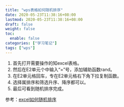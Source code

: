 ```yaml
---
title: "wps表格如何随机排序"
date: 2020-05-23T11:38:16+08:00
lastmod: 2020-05-23T11:38:16+08:00
draft: false
weight: false
toc:
  enable: false
categories: ["学习笔记"]
tags: ["wps"] 
---
```


1. 首先打开需要操作的知excel表格。
2. 然后在E2单元个中输入“=”号，添加辅助函数rand。
3. 在E2单元格回车，专在E2单元格右下角下拉复制函数。
4. 选择属排序和筛选升序、降序都可以。
5. 最后可看到随机排序完成。

参考：[excel如何随机排序](https://zhidao.baidu.com/question/814731344583893012.html)



